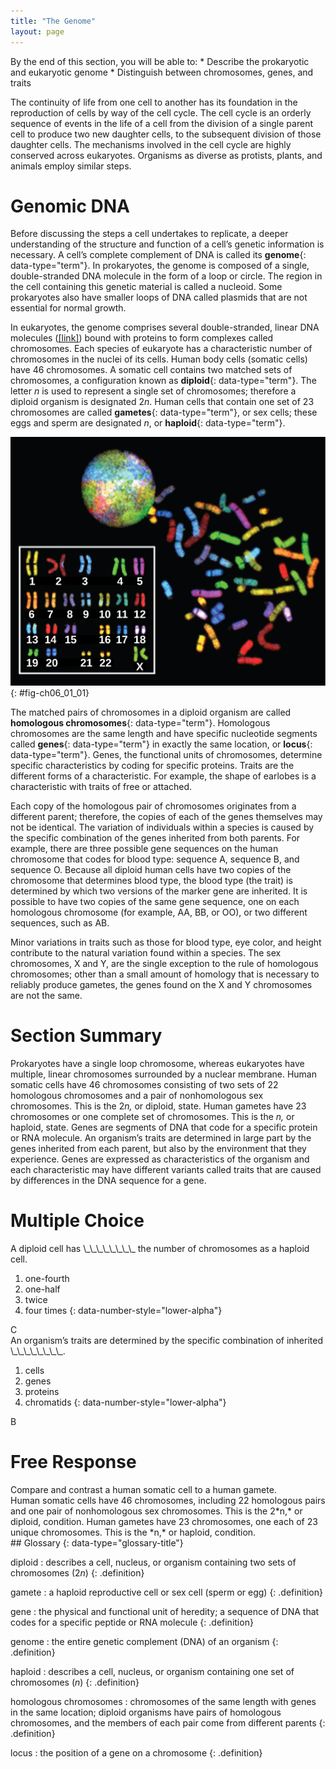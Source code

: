 ```yaml
---
title: "The Genome"
layout: page
---
```



<div data-type="abstract" markdown="1">
By the end of this section, you will be able to:
* Describe the prokaryotic and eukaryotic genome
* Distinguish between chromosomes, genes, and traits

</div>

The continuity of life from one cell to another has its foundation in the reproduction of cells by way of the cell cycle. The cell cycle is an orderly sequence of events in the life of a cell from the division of a single parent cell to produce two new daughter cells, to the subsequent division of those daughter cells. The mechanisms involved in the cell cycle are highly conserved across eukaryotes. Organisms as diverse as protists, plants, and animals employ similar steps.

# Genomic DNA

Before discussing the steps a cell undertakes to replicate, a deeper understanding of the structure and function of a cell’s genetic information is necessary. A cell’s complete complement of DNA is called its **genome**{: data-type="term"}. In prokaryotes, the genome is composed of a single, double-stranded DNA molecule in the form of a loop or circle. The region in the cell containing this genetic material is called a nucleoid. Some prokaryotes also have smaller loops of DNA called plasmids that are not essential for normal growth.

In eukaryotes, the genome comprises several double-stranded, linear DNA molecules ([\[link\]](#fig-ch06_01_01)) bound with proteins to form complexes called chromosomes. Each species of eukaryote has a characteristic number of chromosomes in the nuclei of its cells. Human body cells (somatic cells) have 46 chromosomes. A somatic cell contains two matched sets of chromosomes, a configuration known as **diploid**{: data-type="term"}. The letter *n* is used to represent a single set of chromosomes; therefore a diploid organism is designated 2*n*. Human cells that contain one set of 23 chromosomes are called **gametes**{: data-type="term"}, or sex cells; these eggs and sperm are designated *n*, or **haploid**{: data-type="term"}.

 ![Chromosomes from a human female are shown in a nucleus, scattered outside the nucleus, and arranged in numerical order, from 1&#x2013;22 followed by X. Each chromosome is stained a different color.](../resources/Figure_06_01_01.jpg "There are 23 pairs of homologous chromosomes in a female human somatic cell. These chromosomes are viewed within the nucleus (top), removed from a cell in mitosis (right), and arranged according to length (left) in an arrangement called a karyotype. In this image, the chromosomes were exposed to fluorescent stains to distinguish them. (credit: &#x201C;718 Bot&#x201D;/Wikimedia Commons, National Human Genome Research)"){: #fig-ch06_01_01}

The matched pairs of chromosomes in a diploid organism are called **homologous chromosomes**{: data-type="term"}. Homologous chromosomes are the same length and have specific nucleotide segments called **genes**{: data-type="term"} in exactly the same location, or **locus**{: data-type="term"}. Genes, the functional units of chromosomes, determine specific characteristics by coding for specific proteins. Traits are the different forms of a characteristic. For example, the shape of earlobes is a characteristic with traits of free or attached.

Each copy of the homologous pair of chromosomes originates from a different parent; therefore, the copies of each of the genes themselves may not be identical. The variation of individuals within a species is caused by the specific combination of the genes inherited from both parents. For example, there are three possible gene sequences on the human chromosome that codes for blood type: sequence A, sequence B, and sequence O. Because all diploid human cells have two copies of the chromosome that determines blood type, the blood type (the trait) is determined by which two versions of the marker gene are inherited. It is possible to have two copies of the same gene sequence, one on each homologous chromosome (for example, AA, BB, or OO), or two different sequences, such as AB.

Minor variations in traits such as those for blood type, eye color, and height contribute to the natural variation found within a species. The sex chromosomes, X and Y, are the single exception to the rule of homologous chromosomes; other than a small amount of homology that is necessary to reliably produce gametes, the genes found on the X and Y chromosomes are not the same.

# Section Summary

Prokaryotes have a single loop chromosome, whereas eukaryotes have multiple, linear chromosomes surrounded by a nuclear membrane. Human somatic cells have 46 chromosomes consisting of two sets of 22 homologous chromosomes and a pair of nonhomologous sex chromosomes. This is the 2*n,* or diploid, state. Human gametes have 23 chromosomes or one complete set of chromosomes. This is the *n,* or haploid, state. Genes are segments of DNA that code for a specific protein or RNA molecule. An organism’s traits are determined in large part by the genes inherited from each parent, but also by the environment that they experience. Genes are expressed as characteristics of the organism and each characteristic may have different variants called traits that are caused by differences in the DNA sequence for a gene.

# Multiple Choice

<div data-type="exercise" class="exercise">
<div data-type="problem" class="problem" markdown="1">
A diploid cell has \_\_\_\_\_\_\_\_ the number of chromosomes as a haploid cell.

1.  one-fourth
2.  one-half
3.  twice
4.  four times
{: data-number-style="lower-alpha"}

</div>
<div data-type="solution" class="solution" markdown="1">
C

</div>
</div>

<div data-type="exercise" class="exercise">
<div data-type="problem" class="problem" markdown="1">
An organism’s traits are determined by the specific combination of inherited \_\_\_\_\_\_\_\_.

1.  cells
2.  genes
3.  proteins
4.  chromatids
{: data-number-style="lower-alpha"}

</div>
<div data-type="solution" class="solution" markdown="1">
B

</div>
</div>

# Free Response

<div data-type="exercise" class="exercise">
<div data-type="problem" class="problem" markdown="1">
Compare and contrast a human somatic cell to a human gamete.

</div>
<div data-type="solution" class="solution" markdown="1">
Human somatic cells have 46 chromosomes, including 22 homologous pairs and one pair of nonhomologous sex chromosomes. This is the 2*n,* or diploid, condition. Human gametes have 23 chromosomes, one each of 23 unique chromosomes. This is the *n,* or haploid, condition.

</div>
</div>

<div data-type="glossary" markdown="1">
## Glossary
{: data-type="glossary-title"}

diploid
: describes a cell, nucleus, or organism containing two sets of chromosomes (2*n*)
{: .definition}

gamete
: a haploid reproductive cell or sex cell (sperm or egg)
{: .definition}

gene
: the physical and functional unit of heredity; a sequence of DNA that codes for a specific peptide or RNA molecule
{: .definition}

genome
: the entire genetic complement (DNA) of an organism
{: .definition}

haploid
: describes a cell, nucleus, or organism containing one set of chromosomes (*n*)
{: .definition}

homologous chromosomes
: chromosomes of the same length with genes in the same location; diploid organisms have pairs of homologous chromosomes, and the members of each pair come from different parents
{: .definition}

locus
: the position of a gene on a chromosome
{: .definition}

</div>

